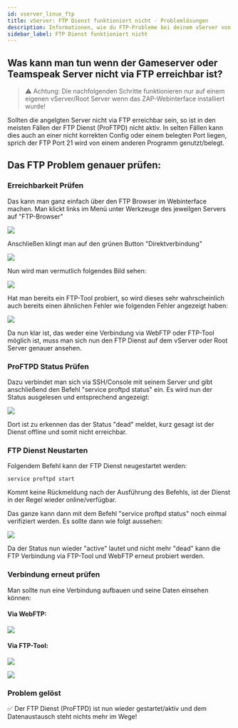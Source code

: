 ```yaml
---
id: vserver_linux_ftp
title: vServer: FTP Dienst funktioniert nicht - Problemlösungen
description: Informationen, wie du FTP-Probleme bei deinem vServer von ZAP-Hosting beheben kannst - ZAP-Hosting.com Dokumentationen
sidebar_label: FTP Dienst funktioniert nicht
---
```


## Was kann man tun wenn der Gameserver oder Teamspeak Server nicht via FTP erreichbar ist? 

> ⚠️ Achtung: Die nachfolgenden Schritte funktionieren nur auf einem eigenen vServer/Root Server wenn das ZAP-Webinterface installiert wurde!

Sollten die angelgten Server nicht via FTP erreichbar sein, so ist in den meisten Fällen der FTP Dienst (ProFTPD) nicht aktiv. 
In selten Fällen kann dies auch an einer nicht korrekten Config oder einem belegten Port liegen, sprich der FTP Port 21 wird von einem anderen Programm genutzt/belegt. 

## Das FTP Problem genauer prüfen:

### Erreichbarkeit Prüfen
Das kann man ganz einfach über den FTP Browser im Webinterface machen. 
Man klickt links im Menü unter Werkzeuge des jeweilgen Servers auf "FTP-Browser"

![](https://screensaver01.zap-hosting.com/index.php/s/3anaWAXfTfnRCry/preview)


Anschließen klingt man auf den grünen Button "Direktverbindung"

![](https://screensaver01.zap-hosting.com/index.php/s/XPb7MmdxLpDreTa/preview)

Nun wird man vermutlich folgendes Bild sehen: 

![](https://screensaver01.zap-hosting.com/index.php/s/qiKZBsDDj2BaSwX/preview)

Hat man bereits ein FTP-Tool probiert, so wird dieses sehr wahrscheinlich auch bereits einen ähnlichen Fehler wie folgenden Fehler angezeigt haben: 

![](https://screensaver01.zap-hosting.com/index.php/s/oM7dkPdfZ9r2Ann/preview)


Da nun klar ist, das weder eine Verbindung via WebFTP oder FTP-Tool möglich ist, muss man sich nun den FTP Dienst auf dem vServer oder Root Server genauer ansehen. 


### ProFTPD Status Prüfen
Dazu verbindet man sich via SSH/Console mit seinem Server und gibt anschließend den Befehl "service proftpd status" ein. 
Es wird nun der Status ausgelesen und entsprechend angezeigt:

![](https://screensaver01.zap-hosting.com/index.php/s/qTeq5MZksCXymYM/preview)


Dort ist zu erkennen das der Status "dead" meldet, kurz gesagt ist der Dienst offline und somit nicht erreichbar. 


### FTP Dienst Neustarten
Folgendem Befehl kann der FTP Dienst neugestartet werden:


```
service proftpd start
```

Kommt keine Rückmeldung nach der Ausführung des Befehls, ist der Dienst in der Regel wieder online/verfügbar. 

Das ganze kann dann mit dem Befehl "service proftpd status" noch einmal verifiziert werden. 
Es sollte dann wie folgt aussehen: 

![](https://screensaver01.zap-hosting.com/index.php/s/ZHCFppHqH6LQLxw/preview)


Da der Status nun wieder "active" lautet und nicht mehr "dead" kann die FTP Verbindung via FTP-Tool und WebFTP erneut probiert werden. 

### Verbindung erneut prüfen
Man sollte nun eine Verbindung aufbauen und seine Daten einsehen können: 

#### Via WebFTP: 

![](https://screensaver01.zap-hosting.com/index.php/s/kXZXoYFLE7AZRgg/preview)


#### Via FTP-Tool: 

![](https://screensaver01.zap-hosting.com/index.php/s/mKAwzTfkSkHosL9/preview)

![](https://screensaver01.zap-hosting.com/index.php/s/sPDj9f35HxtL6GF/preview)

### Problem gelöst
✅ Der FTP Dienst (ProFTPD) ist nun wieder gestartet/aktiv und dem Datenaustausch steht nichts mehr im Wege!

